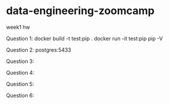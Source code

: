 # data-engineering-zoomcamp

week1 hw

Question 1:
docker build -t test:pip .
docker run -it test:pip
pip -V

Question 2:
postgres:5433

Question 3:

Question 4:

Question 5:

Question 6:
